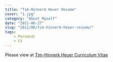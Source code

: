 ```yaml
---
title: "Tim-Hinnerk Heuer Resume"
cover: "1.jpg"
category: "About Myself"
date: "2011-06-27"
slug: "2011/06/tim-hinnerk-heuer-resume/"
tags:
    - Personal
    - CV
---
```

<p>Please view at <a href="https://docs.google.com/document/pub?id=12gaaAgFC1cQ6NhUgrH7JPBAc-eQtqrAMeWu-NJrP_BA" target="_blank">Tim-Hinnerk Heuer Curriculum Vitae</a></p>
